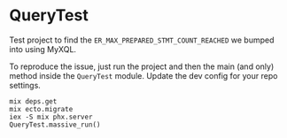 # QueryTest

Test project to find the `ER_MAX_PREPARED_STMT_COUNT_REACHED` we bumped into using MyXQL.

To reproduce the issue, just run the project and then the main (and only) method inside the `QueryTest` module. Update the dev config for your repo settings.

```
mix deps.get
mix ecto.migrate
iex -S mix phx.server
QueryTest.massive_run()
```
